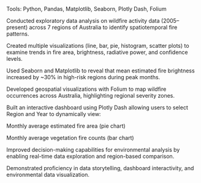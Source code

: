 Tools: Python, Pandas, Matplotlib, Seaborn, Plotly Dash, Folium 

Conducted exploratory data analysis on wildfire activity data (2005–present) across 7 regions of Australia to identify spatiotemporal fire patterns. 

Created multiple visualizations (line, bar, pie, histogram, scatter plots) to examine trends in fire area, brightness, radiative power, and confidence levels. 

Used Seaborn and Matplotlib to reveal that mean estimated fire brightness increased by ~30% in high-risk regions during peak months. 

Developed geospatial visualizations with Folium to map wildfire occurrences across Australia, highlighting regional severity zones. 

Built an interactive dashboard using Plotly Dash allowing users to select Region and Year to dynamically view: 

Monthly average estimated fire area (pie chart) 

Monthly average vegetation fire counts (bar chart) 

Improved decision-making capabilities for environmental analysis by enabling real-time data exploration and region-based comparison. 

Demonstrated proficiency in data storytelling, dashboard interactivity, and environmental data visualization. 
